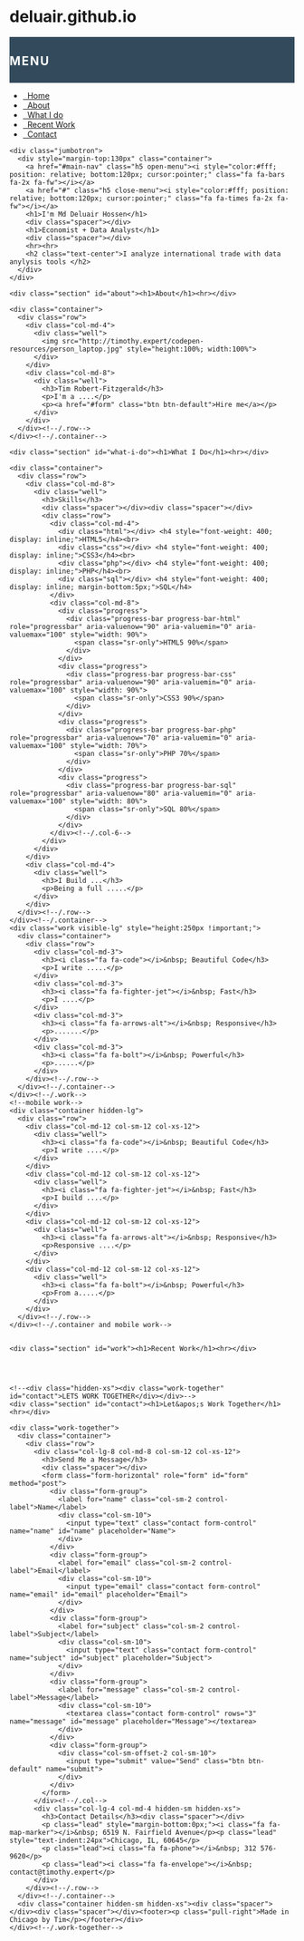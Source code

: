 # deluair.github.io
<html lang="en">
<body>

  <nav class="main-nav" id="main-nav">
    <div style="height:80px;background: rgb(51,74,92);padding-top: 1px;"><h2 class="text-center" style="color:#fff; letter-spacing:2px;">MENU</h2></div>
    <ul class="nav nav-pills nav-stacked">
      <li class="active"><a href="#"><i class="fa fa-home fa-fw"></i>&nbsp; Home</a></li>
      <li><a href="#about"><i class="fa fa-user fa-fw"></i>&nbsp; About</a></li>
      <li><a href="#what-i-do"><i class="fa fa-signal fa-fw"></i>&nbsp; What I do</a></li>
      <li><a href="#work"><i class="fa fa-briefcase fa-fw"></i>&nbsp; Recent Work</a></li>
      <li><a href="#contact"><i class="fa fa-envelope-o fa-fw"></i>&nbsp; Contact</a></li>
    </ul>
  </nav>

  <div class="page-wrap">

    <div class="jumbotron">
      <div style="margin-top:130px" class="container">
        <a href="#main-nav" class="h5 open-menu"><i style="color:#fff; position: relative; bottom:120px; cursor:pointer;" class="fa fa-bars fa-2x fa-fw"></i></a>
        <a href="#" class="h5 close-menu"><i style="color:#fff; position: relative; bottom:120px; cursor:pointer;" class="fa fa-times fa-2x fa-fw"></i></a>
        <h1>I'm Md Deluair Hossen</h1>
        <div class="spacer"></div>
        <h1>Economist + Data Analyst</h1>
        <div class="spacer"></div>
        <hr><hr>
        <h2 class="text-center">I analyze international trade with data anylysis tools </h2>
      </div>
    </div>

    <div class="section" id="about"><h1>About</h1><hr></div>

    <div class="container">
      <div class="row">
        <div class="col-md-4">
          <div class="well">
            <img src="http://timothy.expert/codepen-resources/person_laptop.jpg" style="height:100%; width:100%">
          </div>
        </div>
        <div class="col-md-8">
          <div class="well">
            <h3>Tim Robert-Fitzgerald</h3>
            <p>I'm a ....</p>
            <p><a href="#form" class="btn btn-default">Hire me</a></p>
          </div>
        </div>
      </div><!--/.row-->
    </div><!--/.container-->

    <div class="section" id="what-i-do"><h1>What I Do</h1><hr></div>

    <div class="container">
      <div class="row">
        <div class="col-md-8">
          <div class="well">
            <h3>Skills</h3>
            <div class="spacer"></div><div class="spacer"></div>
            <div class="row">
              <div class="col-md-4">
                <div class="html"></div> <h4 style="font-weight: 400; display: inline;">HTML5</h4><br>
                <div class="css"></div> <h4 style="font-weight: 400; display: inline;">CSS3</h4><br>
                <div class="php"></div> <h4 style="font-weight: 400; display: inline;">PHP</h4><br>
                <div class="sql"></div> <h4 style="font-weight: 400; display: inline; margin-bottom:5px;">SQL</h4>
              </div>
              <div class="col-md-8">
                <div class="progress">
                  <div class="progress-bar progress-bar-html" role="progressbar" aria-valuenow="90" aria-valuemin="0" aria-valuemax="100" style="width: 90%">
                    <span class="sr-only">HTML5 90%</span>
                  </div>
                </div>
                <div class="progress">
                  <div class="progress-bar progress-bar-css" role="progressbar" aria-valuenow="90" aria-valuemin="0" aria-valuemax="100" style="width: 90%">
                    <span class="sr-only">CSS3 90%</span>
                  </div>
                </div>
                <div class="progress">
                  <div class="progress-bar progress-bar-php" role="progressbar" aria-valuenow="70" aria-valuemin="0" aria-valuemax="100" style="width: 70%">
                    <span class="sr-only">PHP 70%</span>
                  </div>
                </div>
                <div class="progress">
                  <div class="progress-bar progress-bar-sql" role="progressbar" aria-valuenow="80" aria-valuemin="0" aria-valuemax="100" style="width: 80%">
                    <span class="sr-only">SQL 80%</span>
                  </div>
                </div>
              </div><!--/.col-6-->
            </div>
          </div>
        </div>
        <div class="col-md-4">
          <div class="well">
            <h3>I Build ...</h3>
            <p>Being a full .....</p>
          </div>
        </div>
      </div><!--/.row-->
    </div><!--/.container-->
    <div class="work visible-lg" style="height:250px !important;">
      <div class="container">
        <div class="row">
          <div class="col-md-3">
            <h3><i class="fa fa-code"></i>&nbsp; Beautiful Code</h3>
            <p>I write .....</p>
          </div>
          <div class="col-md-3">
            <h3><i class="fa fa-fighter-jet"></i>&nbsp; Fast</h3>
            <p>I ....</p>
          </div>
          <div class="col-md-3">
            <h3><i class="fa fa-arrows-alt"></i>&nbsp; Responsive</h3>
            <p>.......</p>
          </div>
          <div class="col-md-3">
            <h3><i class="fa fa-bolt"></i>&nbsp; Powerful</h3>
            <p>......</p>
          </div>
        </div><!--/.row-->
      </div><!--/.container-->
    </div><!--/.work-->
    <!--mobile work-->
    <div class="container hidden-lg">
      <div class="row">
        <div class="col-md-12 col-sm-12 col-xs-12">
          <div class="well">
            <h3><i class="fa fa-code"></i>&nbsp; Beautiful Code</h3>
            <p>I write ....</p>
          </div>
        </div>
        <div class="col-md-12 col-sm-12 col-xs-12">
          <div class="well">
            <h3><i class="fa fa-fighter-jet"></i>&nbsp; Fast</h3>
            <p>I build ....</p>
          </div>
        </div>
        <div class="col-md-12 col-sm-12 col-xs-12">
          <div class="well">
            <h3><i class="fa fa-arrows-alt"></i>&nbsp; Responsive</h3>
            <p>Responsive ....</p>
          </div>
        </div>
        <div class="col-md-12 col-sm-12 col-xs-12">
          <div class="well">
            <h3><i class="fa fa-bolt"></i>&nbsp; Powerful</h3>
            <p>From a.....</p>
          </div>
        </div>
      </div><!--/.row-->
    </div><!--/.container and mobile work-->


    <div class="section" id="work"><h1>Recent Work</h1><hr></div>

   


    <!--<div class="hidden-xs"><div class="work-together" id="contact">LETS WORK TOGETHER</div></div>-->
    <div class="section" id="contact"><h1>Let&apos;s Work Together</h1><hr></div>

    <div class="work-together">
      <div class="container">
        <div class="row">
          <div class="col-lg-8 col-md-8 col-sm-12 col-xs-12">
            <h3>Send Me a Message</h3>
            <div class="spacer"></div>
            <form class="form-horizontal" role="form" id="form" method="post">
              <div class="form-group">
                <label for="name" class="col-sm-2 control-label">Name</label>
                <div class="col-sm-10">
                  <input type="text" class="contact form-control" name="name" id="name" placeholder="Name">
                </div>
              </div>
              <div class="form-group">
                <label for="email" class="col-sm-2 control-label">Email</label>
                <div class="col-sm-10">
                  <input type="email" class="contact form-control" name="email" id="email" placeholder="Email">
                </div>
              </div>
              <div class="form-group">
                <label for="subject" class="col-sm-2 control-label">Subject</label>
                <div class="col-sm-10">
                  <input type="text" class="contact form-control" name="subject" id="subject" placeholder="Subject">
                </div>
              </div>
              <div class="form-group">
                <label for="message" class="col-sm-2 control-label">Message</label>
                <div class="col-sm-10">
                  <textarea class="contact form-control" rows="3" name="message" id="message" placeholder="Message"></textarea>
                </div>
              </div>
              <div class="form-group">
                <div class="col-sm-offset-2 col-sm-10">
                  <input type="submit" value="Send" class="btn btn-default" name="submit">
                </div>
              </div>
            </form>
          </div><!--/.col-->
          <div class="col-lg-4 col-md-4 hidden-sm hidden-xs">
            <h3>Contact Details</h3><div class="spacer"></div>
            <p class="lead" style="margin-bottom:0px;"><i class="fa fa-map-marker"></i>&nbsp; 6519 N. Fairfield Avenue</p><p class="lead" style="text-indent:24px">Chicago, IL, 60645</p>
            <p class="lead"><i class="fa fa-phone"></i>&nbsp; 312 576-9620</p>
            <p class="lead"><i class="fa fa-envelope"></i>&nbsp; contact@timothy.expert</p>
          </div>
        </div><!--/.row-->
      </div><!--/.container-->
      <div class="container hidden-sm hidden-xs"><div class="spacer"></div><div class="spacer"></div><footer><p class="pull-right">Made in Chicago by Tim</p></footer></div>
    </div><!--/.work-together-->

  </div><!--/.page-wrap-->
</body>
</html>
